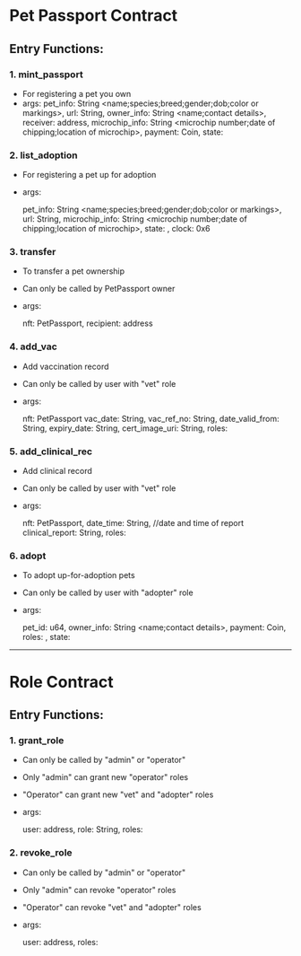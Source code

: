 # Pet Passport Contract

## Entry Functions:

### 1. mint_passport

- For registering a pet you own
- args:
  pet_info: String <name;species;breed;gender;dob;color or markings>,
  url: String,
  owner_info: String <name;contact details>,
  receiver: address,
  microchip_info: String <microchip number;date of chipping;location of microchip>,
  payment: Coin<SUI>,
  state: 

### 2. list_adoption

- For registering a pet up for adoption
- args:

  pet_info: String <name;species;breed;gender;dob;color or markings>,
  url: String,
  microchip_info: String <microchip number;date of chipping;location of microchip>,
  state: ,
  clock: 0x6

### 3. transfer

- To transfer a pet ownership
- Can only be called by PetPassport owner
- args:

  nft: PetPassport, recipient: address

### 4. add_vac

- Add vaccination record
- Can only be called by user with "vet" role
- args:

  nft: PetPassport
  vac_date: String,
  vac_ref_no: String,
  date_valid_from: String,
  expiry_date: String,
  cert_image_uri: String,
  roles: 

### 5. add_clinical_rec

- Add clinical record
- Can only be called by user with "vet" role
- args:

  nft: PetPassport,
  date_time: String, //date and time of report
  clinical_report: String,
  roles: 

### 6. adopt

- To adopt up-for-adoption pets
- Can only be called by user with "adopter" role
- args:

  pet_id: u64,
  owner_info: String <name;contact details>,
  payment: Coin<SUI>,
  roles: ,
  state: 

---

# Role Contract

## Entry Functions:

### 1. grant_role

- Can only be called by "admin" or "operator"
- Only "admin" can grant new "operator" roles
- "Operator" can grant new "vet" and "adopter" roles
- args:

  user: address,
  role: String,
  roles: 

### 2. revoke_role

- Can only be called by "admin" or "operator"
- Only "admin" can revoke "operator" roles
- "Operator" can revoke "vet" and "adopter" roles
- args:

  user: address,
  roles: 
